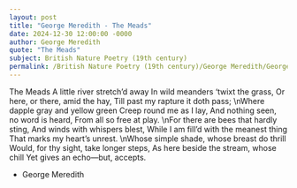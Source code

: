 ```yaml
---
layout: post
title: "George Meredith - The Meads"
date: 2024-12-30 12:00:00 -0000
author: George Meredith
quote: "The Meads"
subject: British Nature Poetry (19th century)
permalink: /British Nature Poetry (19th century)/George Meredith/George Meredith - The Meads
---
```


The Meads
A little river stretch’d away
In wild meanders ‘twixt the grass,
Or here, or there, amid the hay,
Till past my rapture it doth pass;
\nWhere dapple gray and yellow green
Creep round me as I lay,
And nothing seen, no word is heard,
From all so free at play.
\nFor there are bees that hardly sting,
And winds with whispers blest,
While I am fill’d with the meanest thing
That marks my heart’s unrest.
\nWhose simple shade, whose breast do thrill
Would, for thy sight, take longer steps,
As here beside the stream, whose chill
Yet gives an echo—but, accepts.

- George Meredith
